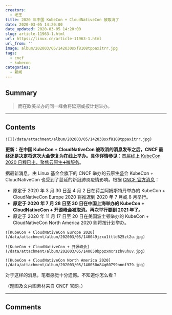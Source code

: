 ```yaml
---
creators:
  - 老王
title: 2020 年中国 KubeCon + CloudNativeCon 被取消了
date: 2020-03-05 14:20:00
date_updated: 2020-03-05 14:20:00
slug: article-11963-1.html
url: https://linux.cn/article-11963-1.html
url_from: ''
image: album/202003/05/142030sxf8108tppaxitrr.jpg
tags:
  - cncf
  - kubecon
categories:
  - 新闻
---
```


## Summary

> 而在欧美举办的同一峰会将延期或按计划举办。

***

<!-- more -->

## Contents

`![](/data/attachment/album/202003/05/142030sxf8108tppaxitrr.jpg)`

**更新：在中国 KubeCon + CloudNativeCon 被取消的消息发布之后，CNCF 最终还是决定将这次大会恢复为在线上举办。具体详情参见：**[首届线上 KubeCon 2020 日程已出，聚焦云原生➕微服务](https://linux.cn/article-12390-1.html "首届线上 KubeCon 2020 日程已出，聚焦云原生➕微服务")。

据最新消息，由 Linux 基金会旗下的 CNCF 举办的云原生盛会 KubeCon + CloudNativeCon 也受到了蔓延的新冠肺炎疫情影响。根据 [CNCF 官方消息](https://mp.weixin.qq.com/s/wh34fte9wQIuLgiGLMfgzQ)：

* 原定于 2020 年 3 月 30 日至 4 月 2 日在荷兰阿姆斯特丹举办的 KubeCon + CloudNativeCon Europe 2020 将推迟到 2020 年 7 月或 8 月举行。
* **原定于 2020 年 7 月 28 日至 30 日在中国上海举办的 KubeCon + CloudNativeCon + 开源峰会被取消。再次举行要到 2021 年了。**
* 原定于 2020 年 11 月 17 日至 20 日在美国波士顿举办的 KubeCon + CloudNativeCon North America 2020 则将按计划举办。

`![KubeCon + CloudNativeCon Europe 2020](/data/attachment/album/202003/05/140049jzxu1ttld625zt2u.jpg)`

`![KubeCon + CloudNativeCon + 开源峰会](/data/attachment/album/202003/05/140050bppzxmxrzzhvuhuv.jpg)`

`![KubeCon + CloudNativeCon North America 2020](/data/attachment/album/202003/05/140050o84q60799nnnf979.jpg)`

对于这样的消息，笔者感觉十分遗憾。不知道你怎么看？

（题图及文内图素材来自 CNCF 官网。）

***

## Comments
